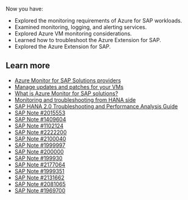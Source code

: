 Now you have:

- Explored the monitoring requirements of Azure for SAP workloads.
- Examined monitoring, logging, and alerting services.
- Explored Azure VM monitoring considerations.
- Learned how to troubleshoot the Azure Extension for SAP.
- Explored the Azure Extension for SAP.

## Learn more

- [Azure Monitor for SAP Solutions providers](/azure/virtual-machines/workloads/sap/azure-monitor-providers)
- [Manage updates and patches for your VMs](/azure/automation/update-management/manage-updates-for-vm)
- [What is Azure Monitor for SAP solutions?](/azure/virtual-machines/workloads/sap/azure-monitor-overview)
- [Monitoring and troubleshooting from HANA side](/azure/virtual-machines/workloads/sap/hana-monitor-troubleshoot)
- [SAP HANA 2.0 Troubleshooting and Performance Analysis Guide](https://help.sap.com/saphelp_hanaplatform/helpdata/en/4f/bc915462db406aa2fe92b708b95189/content.htm)
- [SAP Note \#2015553](https://me.sap.com/notes/2015553)
- [SAP Note \#1409604](https://me.sap.com/notes/1409604)
- [SAP Note \#1102124](https://me.sap.com/notes/1102124)
- [SAP Note \#2222200](https://me.sap.com/notes/2222200)
- [SAP Note \#2100040](https://me.sap.com/notes/2100040)
- [SAP Note \#1999997](https://me.sap.com/notes/1999997)
- [SAP Note \#200000](https://me.sap.com/notes/200000)
- [SAP Note \#199930](https://me.sap.com/notes/199930)
- [SAP Note \#2177064](https://me.sap.com/notes/2177064)
- [SAP Note \#1999351](https://me.sap.com/notes/1999351)
- [SAP Note \#2131662](https://me.sap.com/notes/2131662)
- [SAP Note \#2081065](https://me.sap.com/notes/2081065)
- [SAP Note \#1969700](https://me.sap.com/notes/1969700)
